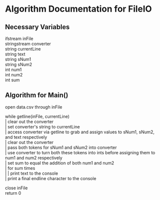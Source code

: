# Algorithm Documentation for FileIO

## Necessary Variables
ifstream inFile  
stringstream converter  
string currentLine  
string text  
string sNum1  
string sNum2  
int num1  
int num2  
int sum

## Algorithm for Main()
open data.csv through inFile  

while getline(inFile, currentLine)  
    |   clear out the converter  
    |   set converter's string to currentLine  
    |   access converter via getline to grab and assign values to sNum1, sNum2, and text respectively  
    |   clear out the converter  
    |   pass both tokens for sNum1 and sNum2 into converter  
    |   use converter to turn both these tokens into ints before assigning them to num1 and num2 respectively  
    |   set sum to equal the addition of both num1 and num2  
    |   for sum times  
    |   |   print text to the console  
    |   print a final endline character to the console  

close inFile  
return 0
